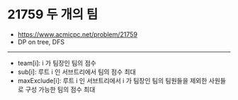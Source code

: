 # 21759 두 개의 팀

- https://www.acmicpc.net/problem/21759
- DP on tree, DFS
---
- team[i]: i 가 팀장인 팀의 점수
- sub[i]: 루트 i 인 서브트리에서 팀의 점수 최대
- maxExclude[i]: 루트 i 인 서브트리에서 i 가 팀장인 팀의 팀원들을 제외한 사원들로 구성 가능한 팀의 점수 최대